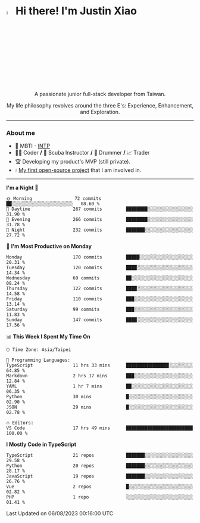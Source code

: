 # <img src="https://media.giphy.com/media/hvRJCLFzcasrR4ia7z/giphy.gif" width="5%">Hi there! I'm Justin Xiao
<p align="center">A passionate junior full-stack developer from Taiwan.  </p>
<p align="center">My life philosophy revolves around the three E's: Experience, Enhancement, and Exploration.</p>

---
### About me
- 👀 MBTI - [INTP](https://www.16personalities.com/intp-personality)
- 👨‍💻 Coder **/** 🤿 Scuba Instructor **/** 🥁 Drummer **/** 📈 Trader
- 🏆 Developing my product's MVP (still private).
- 💧 [My first open-source project](https://github.com/Game-as-a-Service/Game-Lobby-Web) that I am involved in.

---
<!--START_SECTION:waka-->
**I'm a Night 🦉** 

```text
🌞 Morning                72 commits          ██░░░░░░░░░░░░░░░░░░░░░░░   08.60 % 
🌆 Daytime                267 commits         ████████░░░░░░░░░░░░░░░░░   31.90 % 
🌃 Evening                266 commits         ████████░░░░░░░░░░░░░░░░░   31.78 % 
🌙 Night                  232 commits         ███████░░░░░░░░░░░░░░░░░░   27.72 % 
```
📅 **I'm Most Productive on Monday** 

```text
Monday                   170 commits         █████░░░░░░░░░░░░░░░░░░░░   20.31 % 
Tuesday                  120 commits         ████░░░░░░░░░░░░░░░░░░░░░   14.34 % 
Wednesday                69 commits          ██░░░░░░░░░░░░░░░░░░░░░░░   08.24 % 
Thursday                 122 commits         ████░░░░░░░░░░░░░░░░░░░░░   14.58 % 
Friday                   110 commits         ███░░░░░░░░░░░░░░░░░░░░░░   13.14 % 
Saturday                 99 commits          ███░░░░░░░░░░░░░░░░░░░░░░   11.83 % 
Sunday                   147 commits         ████░░░░░░░░░░░░░░░░░░░░░   17.56 % 
```


📊 **This Week I Spent My Time On** 

```text
🕑︎ Time Zone: Asia/Taipei

💬 Programming Languages: 
TypeScript               11 hrs 33 mins      ████████████████░░░░░░░░░   64.85 % 
Markdown                 2 hrs 17 mins       ███░░░░░░░░░░░░░░░░░░░░░░   12.84 % 
YAML                     1 hr 7 mins         ██░░░░░░░░░░░░░░░░░░░░░░░   06.35 % 
Python                   30 mins             █░░░░░░░░░░░░░░░░░░░░░░░░   02.90 % 
JSON                     29 mins             █░░░░░░░░░░░░░░░░░░░░░░░░   02.78 % 

🔥 Editors: 
VS Code                  17 hrs 49 mins      █████████████████████████   100.00 % 
```

**I Mostly Code in TypeScript** 

```text
TypeScript               21 repos            ███████░░░░░░░░░░░░░░░░░░   29.58 % 
Python                   20 repos            ███████░░░░░░░░░░░░░░░░░░   28.17 % 
JavaScript               19 repos            ███████░░░░░░░░░░░░░░░░░░   26.76 % 
Vue                      2 repos             █░░░░░░░░░░░░░░░░░░░░░░░░   02.82 % 
PHP                      1 repo              ░░░░░░░░░░░░░░░░░░░░░░░░░   01.41 % 
```




 Last Updated on 06/08/2023 00:16:00 UTC
<!--END_SECTION:waka-->
